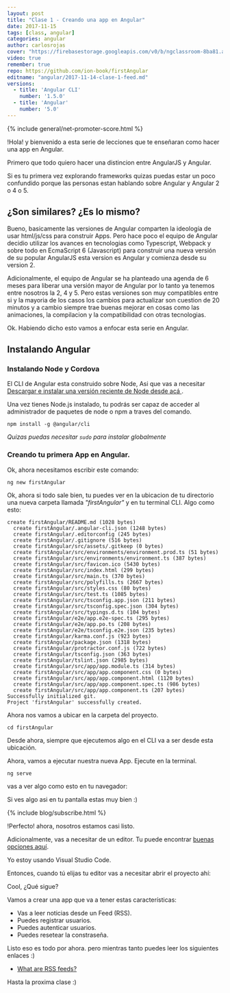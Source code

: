 ```yaml
---
layout: post
title: "Clase 1 - Creando una app en Angular"
date: 2017-11-15
tags: [class, angular]
categories: angular
author: carlosrojas
cover: "https://firebasestorage.googleapis.com/v0/b/ngclassroom-8ba81.appspot.com/o/posts%2F2017-11-14-clase-1-feed%2Fclase1.png?alt=media&token=bc1466ef-4358-49f9-9dc0-7e7c014feb54"
video: true
remember: true
repo: https://github.com/ion-book/firstAngular
editname: "angular/2017-11-14-clase-1-feed.md"
versions:
  - title: 'Angular CLI'
    number: '1.5.0'
  - title: 'Angular'
    number: '5.0'
---
```


<amp-img width="1024" height="512" layout="responsive" src="https://firebasestorage.googleapis.com/v0/b/ngclassroom-8ba81.appspot.com/o/posts%2F2017-11-14-clase-1-feed%2Fclase1.png?alt=media&token=bc1466ef-4358-49f9-9dc0-7e7c014feb54"></amp-img>

{% include general/net-promoter-score.html %} 

!Hola! y bienvenido a esta serie de lecciones que te enseñaran como hacer una app en Angular.

Primero que todo quiero hacer una distincion entre AngularJS y Angular.

Si es tu primera vez explorando frameworks quizas puedas estar un poco confundido porque las personas estan hablando sobre Angular y Angular 2 o 4 o 5.
<!--summary-->

## ¿Son similares? ¿Es lo mismo?

Bueno, basicamente las versiones de Angular comparten la ideología de usar html/js/css para construir Apps. Pero hace poco el equipo de Angular decidio utilizar los avances en tecnologias como Typescript, Webpack y sobre todo en EcmaScript 6 (Javascript) para construir una nueva versión de su popular AngularJS esta version es Angular y comienza desde su version 2. 

Adicionalmente, el equipo de Angular se ha planteado una agenda de 6 meses para liberar una versión mayor de Angular por lo tanto ya tenemos entre nosotros la 2, 4 y 5. Pero estas versiones son muy compatibles entre si y la mayoria de los casos los cambios para actualizar son cuestion de 20 minutos y a cambio siempre trae buenas mejorar en cosas como las animaciones, la compilacion y la compatibilidad con otras tecnologias.

Ok. Habiendo dicho esto vamos a enfocar esta serie en Angular.

## Instalando Angular

### Instalando Node y Cordova

El CLI de Angular esta construido sobre Node, Asi que vas a necesitar [ Descargar e instalar una versión reciente de Node desde acá ](https://nodejs.org/).

Una vez tienes Node.js instalado, tu podrás ser capaz de acceder al administrador de paquetes de node o npm a traves del comando.

```
npm install -g @angular/cli
```

*Quizas puedas necesitar `sudo` para instalar globalmente*


### Creando tu primera App en Angular.

Ok, ahora necesitamos escribir este comando:

```
ng new firstAngular
```

Ok, ahora si todo sale bien, tu puedes ver en la ubicacion de tu directorio una nueva carpeta llamada *"firstAngular"* y en tu terminal CLI. Algo como esto:

```
create firstAngular/README.md (1028 bytes)
  create firstAngular/.angular-cli.json (1248 bytes)
  create firstAngular/.editorconfig (245 bytes)
  create firstAngular/.gitignore (516 bytes)
  create firstAngular/src/assets/.gitkeep (0 bytes)
  create firstAngular/src/environments/environment.prod.ts (51 bytes)
  create firstAngular/src/environments/environment.ts (387 bytes)
  create firstAngular/src/favicon.ico (5430 bytes)
  create firstAngular/src/index.html (299 bytes)
  create firstAngular/src/main.ts (370 bytes)
  create firstAngular/src/polyfills.ts (2667 bytes)
  create firstAngular/src/styles.css (80 bytes)
  create firstAngular/src/test.ts (1085 bytes)
  create firstAngular/src/tsconfig.app.json (211 bytes)
  create firstAngular/src/tsconfig.spec.json (304 bytes)
  create firstAngular/src/typings.d.ts (104 bytes)
  create firstAngular/e2e/app.e2e-spec.ts (295 bytes)
  create firstAngular/e2e/app.po.ts (208 bytes)
  create firstAngular/e2e/tsconfig.e2e.json (235 bytes)
  create firstAngular/karma.conf.js (923 bytes)
  create firstAngular/package.json (1318 bytes)
  create firstAngular/protractor.conf.js (722 bytes)
  create firstAngular/tsconfig.json (363 bytes)
  create firstAngular/tslint.json (2985 bytes)
  create firstAngular/src/app/app.module.ts (314 bytes)
  create firstAngular/src/app/app.component.css (0 bytes)
  create firstAngular/src/app/app.component.html (1120 bytes)
  create firstAngular/src/app/app.component.spec.ts (986 bytes)
  create firstAngular/src/app/app.component.ts (207 bytes)
Successfully initialized git.
Project 'firstAngular' successfully created.

```

Ahora nos vamos a ubicar en la carpeta del proyecto.

```
cd firstAngular
```

Desde ahora, siempre que ejecutemos algo en el CLI va a ser desde esta ubicación.

Ahora, vamos a ejecutar nuestra nueva App. Ejecute en la terminal.

```
ng serve
```

vas a ver algo como esto en tu navegador:

<amp-img width="858" height="495" layout="responsive" src="https://firebasestorage.googleapis.com/v0/b/ngclassroom-8ba81.appspot.com/o/posts%2F2017-11-14-clase-1-feed%2FCaptura%20de%20pantalla%202017-11-15%20a%20la(s)%2010.15.18%20a.m..png?alt=media&token=1d8773b5-22e7-49da-8082-f187b8ad5597"></amp-img>

Si ves algo asi en tu pantalla estas muy bien :)

{% include blog/subscribe.html %}

!Perfecto! ahora, nosotros estamos casi listo.

Adicionalmente, vas a necesitar de un editor. Tu puede encontrar [buenas opciones aquí](https://angular.io/resources).

Yo estoy usando Visual Studio Code.

Entonces, cuando tú elijas tu editor vas a necesitar abrir el proyecto ahí:

<amp-img width="858" height="643" layout="responsive" src="https://firebasestorage.googleapis.com/v0/b/ngclassroom-8ba81.appspot.com/o/posts%2F2017-11-14-clase-1-feed%2FCaptura%20de%20pantalla%202017-11-15%20a%20la(s)%2010.18.03%20a.m..png?alt=media&token=2c81d9af-f1d7-4368-b49d-49206ef0c021"></amp-img>

Cool, ¿Qué sigue?

Vamos a crear una app que va a tener estas características:

* Vas a leer noticias desde un Feed (RSS).
* Puedes registrar usuarios.
* Puedes autenticar usuarios.
* Puedes resetear la constraseña.

Listo eso es todo por ahora. pero mientras tanto puedes leer los siguientes enlaces :)

* [What are RSS feeds?](https://www.lifewire.com/rss-101-3482781)

Hasta la proxima clase :)
